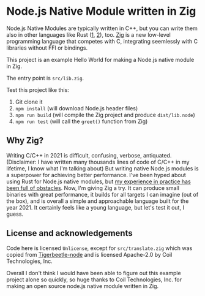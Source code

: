 # Node.js Native Module written in Zig

Node.js Native Modules are typically written in C++, but you can write them also in other languages like Rust ([1], [2]), too. [Zig](https://ziglang.org/) is a new low-level programming language that competes with C, integrating seemlessly with C libraries without FFI or bindings.

This project is an example Hello World for making a Node.js native module in Zig.

The entry point is `src/lib.zig`.

Test this project like this:

1. Git clone it
2. `npm install` (will download Node.js header files)
3. `npm run build` (will compile the Zig project and produce `dist/lib.node`)
4. `npm run test` (will call the `greet()` function from Zig)

## Why Zig?

Writing C/C++ in 2021 is difficult, confusing, verbose, antiquated. (Disclaimer: I have written many thousands lines of code of C/C++ in my lifetime, I know what I'm talking about) But writing native Node.js modules is a superpower for achieving better performance. I've been hyped about using Rust for Node.js native modules, but [my experience in practice has been full of obstacles](https://staltz.com/rust-for-mobile-not-yet.html). Now, I'm giving Zig a try. It can produce small binaries with great performance, it builds for all targets I can imagine (out of the box), and is overall a simple and approachable language built for the year 2021. It certainly feels like a young language, but let's test it out, I guess.

## License and acknowledgements

Code here is licensed `Unlicense`, except for `src/translate.zig` which was copied from [Tigerbeetle-node](https://github.com/coilhq/tigerbeetle-node) and is licensed Apache-2.0 by Coil Technologies, Inc.

Overall I don't think I would have been able to figure out this example project alone so quickly, so huge thanks to Coil Technologies, Inc. for making an open source node.js native module written in Zig.

[1]: https://github.com/neon-bindings/neon
[2]: https://github.com/infinyon/node-bindgen
